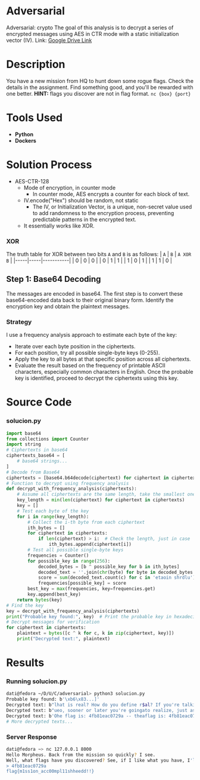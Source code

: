 # Adversarial
Adversarial: crypto
The goal of this analysis is to decrypt a series of encrypted messages using AES in CTR mode with a static initialization vector (IV).
Link: [Google Drive Link](https://drive.google.com/file/d/1vS5hLQ6h7gqjEx7_VcljRe8hsuu8sV1j/view?usp=drive_link)
# Description
You have a new mission from HQ to hunt down some rogue flags. Check the details in the assignment. Find something good, and you'll be rewarded with one better.
**HINT:** flags you discover are not in flag format.
`nc {box} {port}`
# Tools Used
- **Python**
- **Dockers**
# Solution Process
- AES-CTR-128
    - Mode of encryption, in counter mode
        - In counter mode, AES encrypts a counter for each block of text.
    - IV.encode("Hex") should be random, not static
        - The IV, or Initialization Vector, is a unique, non-secret value used to add randomness to the encryption process, preventing predictable patterns in the encrypted text.
    - It essentially works like XOR.
### XOR
The truth table for XOR between two bits `A` and `B` is as follows:
| `A` | `B` | `A XOR B` |
|-----|-----|-----------|
|  0  |  0  |     0     |
|  0  |  1  |     1     |
|  1  |  0  |     1     |
|  1  |  1  |     0     |
## Step 1: Base64 Decoding
The messages are encoded in base64. The first step is to convert these base64-encoded data back to their original binary form. Identify the encryption key and obtain the plaintext messages.
### Strategy
I use a frequency analysis approach to estimate each byte of the key:
- Iterate over each byte position in the ciphertexts.
- For each position, try all possible single-byte keys (0-255).
- Apply the key to all bytes at that specific position across all ciphertexts.
- Evaluate the result based on the frequency of printable ASCII characters, especially common characters in English.
Once the probable key is identified, proceed to decrypt the ciphertexts using this key.
# Source Code
### solucion.py
```python
import base64
from collections import Counter
import string
# Ciphertexts in base64
ciphertexts_base64 = [
    # base64 strings...
]
# Decode from Base64
ciphertexts = [base64.b64decode(ciphertext) for ciphertext in ciphertexts_base64]
# Function to decrypt using frequency analysis
def decrypt_with_frequency_analysis(ciphertexts):
    # Assume all ciphertexts are the same length, take the smallest one
    key_length = min(len(ciphertext) for ciphertext in ciphertexts)
    key = []
    # Test each byte of the key
    for i in range(key_length):
        # Collect the i-th byte from each ciphertext
        ith_bytes = []
        for ciphertext in ciphertexts:
            if len(ciphertext) > i:  # Check the length, just in case
                ith_bytes.append(ciphertext[i])
        # Test all possible single-byte keys
        frequencies = Counter()
        for possible_key in range(256):
            decoded_bytes = [b ^ possible_key for b in ith_bytes]
            decoded_text = ''.join(chr(byte) for byte in decoded_bytes if chr(byte) in string.printable)
            score = sum(decoded_text.count(c) for c in 'etaoin shrdlu')  # common English letters
            frequencies[possible_key] = score
        best_key = max(frequencies, key=frequencies.get)
        key.append(best_key)
    return bytes(key)
# Find the key
key = decrypt_with_frequency_analysis(ciphertexts)
print("Probable key found:", key)  # Print the probable key in hexadecimal
# Decrypt messages for verification
for ciphertext in ciphertexts:
    plaintext = bytes([c ^ k for c, k in zip(ciphertext, key)])
    print("Decrypted text:", plaintext)
```
# Results
### Running solucion.py
```bash
dati@fedora ~/D/U/C/adversarial> python3 solucion.py
Probable key found: b'\xb6\x83...]'
Decrypted text: b"lhat is real? How do you define r$al? If you're talki/g abouu what you *an feel,!what you can smell, what you eanataste and see, then "
Decrypted text: b"ueo, sooner or later you're goingato realize, just asaI did,!that therens a diffdrence between knowing the patn,  nd walking the path."
Decrypted text: b'Ohe flag is: 4fb81eac0729a -- theaflag is: 4fb81eac07s9a -- uhe flag iss 4fb81eab0729a -- the flag is: 4fb81eae07s9a -- the flag is: 4'
# More decrypted texts...
```
### Server Response
```bash
dati@fedora ~> nc 127.0.0.1 8000
Hello Morpheus. Back from the mission so quickly? I see.
Well, what flags have you discovered? See, if I like what you have, I'll be willing to trade with you...
> 4fb81eac0729a
flag{m1ss1on_acc00mpl11shheedd!!}
```
